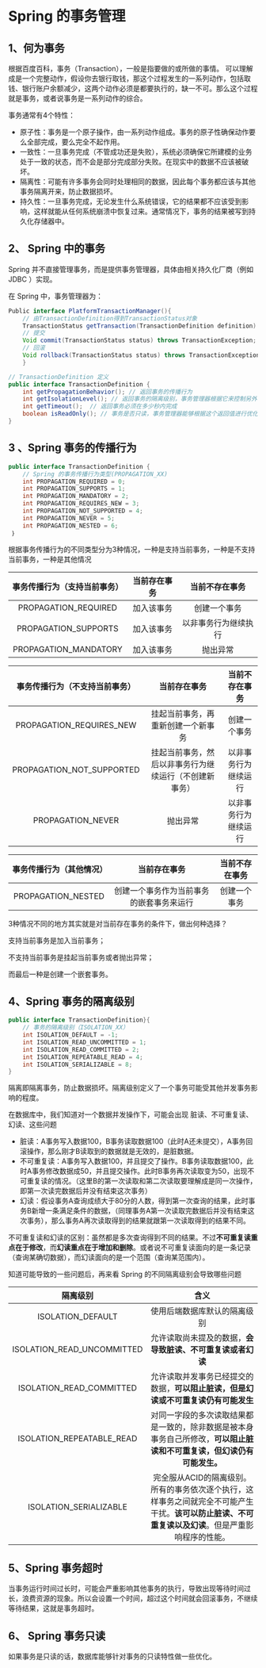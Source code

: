 # Spring 的事务管理

## 1、何为事务

根据百度百科，事务（Transaction），一般是指要做的或所做的事情。 可以理解成是一个完整动作，假设你去银行取钱，那这个过程发生的一系列动作，包括取钱、银行账户余额减少，这两个动作必须是都要执行的，缺一不可。那么这个过程就是事务，或者说事务是一系列动作的综合。



事务通常有4个特性：

- 原子性：事务是一个原子操作，由一系列动作组成。事务的原子性确保动作要么全部完成，要么完全不起作用。 
- 一致性：一旦事务完成（不管成功还是失败），系统必须确保它所建模的业务处于一致的状态，而不会是部分完成部分失败。在现实中的数据不应该被破坏。 
- 隔离性：可能有许多事务会同时处理相同的数据，因此每个事务都应该与其他事务隔离开来，防止数据损坏。 
- 持久性：一旦事务完成，无论发生什么系统错误，它的结果都不应该受到影响，这样就能从任何系统崩溃中恢复过来。通常情况下，事务的结果被写到持久化存储器中。 



## 2、 Spring 中的事务

Spring 并不直接管理事务，而是提供事务管理器，具体由相关持久化厂商（例如 JDBC ）实现。

在 Spring 中，事务管理器为：

~~~java
Public interface PlatformTransactionManager(){  
    // 由TransactionDefinition得到TransactionStatus对象
    TransactionStatus getTransaction(TransactionDefinition definition) throws TransactionException; 
    // 提交
    Void commit(TransactionStatus status) throws TransactionException;  
    // 回滚
    Void rollback(TransactionStatus status) throws TransactionException;  
    } 
~~~

~~~java
// TransactionDefinition 定义
public interface TransactionDefinition {
    int getPropagationBehavior(); // 返回事务的传播行为
    int getIsolationLevel(); // 返回事务的隔离级别，事务管理器根据它来控制另外一个事务可以看到本事务内的哪些数据
    int getTimeout();  // 返回事务必须在多少秒内完成
    boolean isReadOnly(); // 事务是否只读，事务管理器能够根据这个返回值进行优化，确保事务是只读的
}  
~~~



## 3 、Spring 事务的传播行为

~~~java
public interface TransactionDefinition {
    // Spring 的事务传播行为类型(PROPAGATION_XX)
    int PROPAGATION_REQUIRED = 0; 
    int PROPAGATION_SUPPORTS = 1;
    int PROPAGATION_MANDATORY = 2;
    int PROPAGATION_REQUIRES_NEW = 3;
    int PROPAGATION_NOT_SUPPORTED = 4;
    int PROPAGATION_NEVER = 5;
    int PROPAGATION_NESTED = 6;
 ｝
~~~
根据事务传播行为的不同类型分为3种情况，一种是支持当前事务，一种是不支持当前事务，一种是其他情况

| 事务传播行为（支持当前事务） | 当前存在事务 |    当前不存在事务    |
| :--------------------------: | :----------: | :------------------: |
|     PROPAGATION_REQUIRED     |  加入该事务  |     创建一个事务     |
|     PROPAGATION_SUPPORTS     |  加入该事务  | 以非事务行为继续执行 |
|    PROPAGATION_MANDATORY     |  加入该事务  |       抛出异常       |

| 事务传播行为（不支持当前事务） |                      当前存在事务                      |    当前不存在事务    |
| :----------------------------: | :----------------------------------------------------: | :------------------: |
|    PROPAGATION_REQUIRES_NEW    |           挂起当前事务，再重新创建一个新事务           |     创建一个事务     |
|   PROPAGATION_NOT_SUPPORTED    | 挂起当前事务，然后以非事务行为继续运行（不创建新事务） | 以非事务行为继续运行 |
|       PROPAGATION_NEVER        |                        抛出异常                        | 以非事务行为继续运行 |

| 事务传播行为（其他情况） |               当前存在事务               | 当前不存在事务 |
| :----------------------: | :--------------------------------------: | :------------: |
|    PROPAGATION_NESTED    | 创建一个事务作为当前事务的嵌套事务来运行 |  创建一个事务  |

3种情况不同的地方其实就是对当前存在事务的条件下，做出何种选择？

支持当前事务是加入当前事务；

不支持当前事务是挂起当前事务或者抛出异常；

而最后一种是创建一个嵌套事务。



## 4、Spring 事务的隔离级别

~~~java
public interface TransactionDefinition}{
    // 事务的隔离级别（ISOLATION_XX）
    int ISOLATION_DEFAULT = -1;
    int ISOLATION_READ_UNCOMMITTED = 1;
    int ISOLATION_READ_COMMITTED = 2;
    int ISOLATION_REPEATABLE_READ = 4;
    int ISOLATION_SERIALIZABLE = 8;
}
~~~

隔离即隔离事务，防止数据损坏。隔离级别定义了一个事务可能受其他并发事务影响的程度。 

在数据库中，我们知道对一个数据并发操作下，可能会出现 脏读、不可重复读、幻读、这些问题

- 脏读：A事务写入数据100，B事务读取数据100（此时A还未提交），A事务回滚操作，那么刚才B读取到的数据就是无效的，是脏数据。
- 不可重复读：A事务写入数据100，并且提交了操作。B事务读取数据100，此时A事务修改数据成50，并且提交操作。此时B事务再次读取变为50，出现不可重复读的情况。（这里B的第一次读取和第二次读取要理解成是同一次操作，即第一次读完数据后并没有结束这次事务）
- 幻读：假设事务A查询成绩大于80分的人数，得到第一次查询的结果，此时事务B新增一条满足条件的数据，（同理事务A第一次读取完数据后并没有结束这次事务），那么事务A再次读取得到的结果就跟第一次读取得到的结果不同。

不可重复读和幻读的区别：虽然都是多次查询得到不同的结果。不过**不可重复读重点在于修改**，而**幻读重点在于增加和删除**。或者说不可重复读面向的是一条记录（查询某确切数据），而幻读面向的是一个范围（查询某范围内）。

知道可能导致的一些问题后，再来看 Spring 的不同隔离级别会导致哪些问题

|          隔离级别          |                             含义                             |
| :------------------------: | :----------------------------------------------------------: |
|     ISOLATION_DEFAULT      |                 使用后端数据库默认的隔离级别                 |
| ISOLATION_READ_UNCOMMITTED |  允许读取尚未提及的数据，**会导致脏读、不可重复读或者幻读**  |
|  ISOLATION_READ_COMMITTED  | 允许读取并发事务已经提交的数据，**可以阻止脏读，但是幻读或不可重复读仍有可能发生** |
| ISOLATION_REPEATABLE_READ  | 对同一字段的多次读取结果都是一致的，除非数据是被本身事务自己所修改，**可以阻止脏读和不可重复读，但幻读仍有可能发生。** |
|   ISOLATION_SERIALIZABLE   | 完全服从ACID的隔离级别。所有的事务依次逐个执行，这样事务之间就完全不可能产生干扰。**该可以防止脏读、不可重复读以及幻读**。但是严重影响程序的性能。 |

## 5、Spring 事务超时

当事务运行时间过长时，可能会严重影响其他事务的执行，导致出现等待时间过长，浪费资源的现象。所以会设置一个时间，超过这个时间就会回滚事务，不继续等待结果，这就是事务超时。



## 6、 Spring 事务只读

如果事务是只读的话，数据库能够针对事务的只读特性做一些优化。